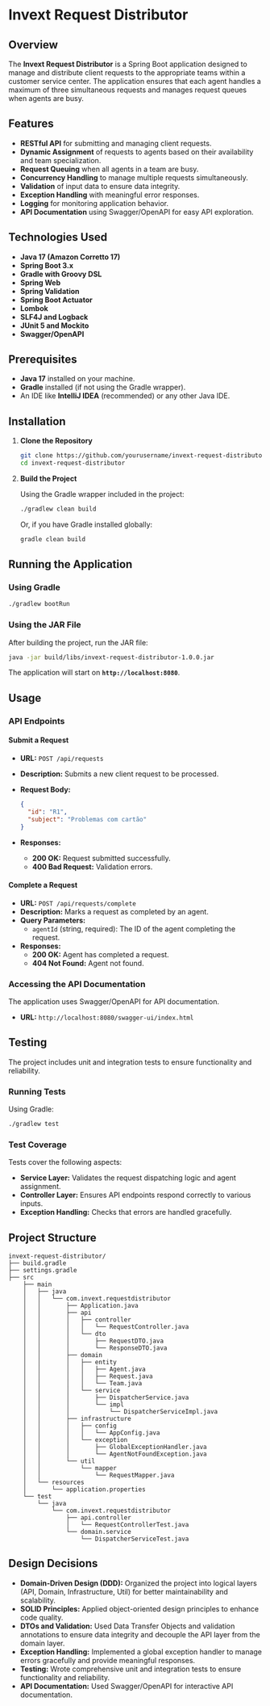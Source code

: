# Invext Request Distributor

## Overview

The **Invext Request Distributor** is a Spring Boot application designed to manage and distribute client requests to the appropriate teams within a customer service center. The application ensures that each agent handles a maximum of three simultaneous requests and manages request queues when agents are busy.

## Features

- **RESTful API** for submitting and managing client requests.
- **Dynamic Assignment** of requests to agents based on their availability and team specialization.
- **Request Queuing** when all agents in a team are busy.
- **Concurrency Handling** to manage multiple requests simultaneously.
- **Validation** of input data to ensure data integrity.
- **Exception Handling** with meaningful error responses.
- **Logging** for monitoring application behavior.
- **API Documentation** using Swagger/OpenAPI for easy API exploration.

## Technologies Used

- **Java 17 (Amazon Corretto 17)**
- **Spring Boot 3.x**
- **Gradle with Groovy DSL**
- **Spring Web**
- **Spring Validation**
- **Spring Boot Actuator**
- **Lombok**
- **SLF4J and Logback**
- **JUnit 5 and Mockito**
- **Swagger/OpenAPI**

## Prerequisites

- **Java 17** installed on your machine.
- **Gradle** installed (if not using the Gradle wrapper).
- An IDE like **IntelliJ IDEA** (recommended) or any other Java IDE.

## Installation

1. **Clone the Repository**

   ```bash
   git clone https://github.com/yourusername/invext-request-distributor.git
   cd invext-request-distributor
   ```

2. **Build the Project**

   Using the Gradle wrapper included in the project:

   ```bash
   ./gradlew clean build
   ```

   Or, if you have Gradle installed globally:

   ```bash
   gradle clean build
   ```

## Running the Application

### Using Gradle

```bash
./gradlew bootRun
```

### Using the JAR File

After building the project, run the JAR file:

```bash
java -jar build/libs/invext-request-distributor-1.0.0.jar
```

The application will start on **`http://localhost:8080`**.

## Usage

### API Endpoints

#### **Submit a Request**

- **URL:** `POST /api/requests`
- **Description:** Submits a new client request to be processed.
- **Request Body:**

  ```json
  {
    "id": "R1",
    "subject": "Problemas com cartão"
  }
  ```

- **Responses:**
    - **200 OK:** Request submitted successfully.
    - **400 Bad Request:** Validation errors.

#### **Complete a Request**

- **URL:** `POST /api/requests/complete`
- **Description:** Marks a request as completed by an agent.
- **Query Parameters:**
    - `agentId` (string, required): The ID of the agent completing the request.
- **Responses:**
    - **200 OK:** Agent has completed a request.
    - **404 Not Found:** Agent not found.

### Accessing the API Documentation

The application uses Swagger/OpenAPI for API documentation.

- **URL:** `http://localhost:8080/swagger-ui/index.html`

## Testing

The project includes unit and integration tests to ensure functionality and reliability.

### Running Tests

Using Gradle:

```bash
./gradlew test
```

### Test Coverage

Tests cover the following aspects:

- **Service Layer:** Validates the request dispatching logic and agent assignment.
- **Controller Layer:** Ensures API endpoints respond correctly to various inputs.
- **Exception Handling:** Checks that errors are handled gracefully.

## Project Structure

```
invext-request-distributor/
├── build.gradle
├── settings.gradle
├── src
    ├── main
    │   ├── java
    │   │   └── com.invext.requestdistributor
    │   │       ├── Application.java
    │   │       ├── api
    │   │       │   ├── controller
    │   │       │   │   └── RequestController.java
    │   │       │   └── dto
    │   │       │       ├── RequestDTO.java
    │   │       │       └── ResponseDTO.java
    │   │       ├── domain
    │   │       │   ├── entity
    │   │       │   │   ├── Agent.java
    │   │       │   │   ├── Request.java
    │   │       │   │   └── Team.java
    │   │       │   └── service
    │   │       │       ├── DispatcherService.java
    │   │       │       └── impl
    │   │       │           └── DispatcherServiceImpl.java
    │   │       ├── infrastructure
    │   │       │   ├── config
    │   │       │   │   └── AppConfig.java
    │   │       │   └── exception
    │   │       │       ├── GlobalExceptionHandler.java
    │   │       │       └── AgentNotFoundException.java
    │   │       └── util
    │   │           └── mapper
    │   │               └── RequestMapper.java
    │   └── resources
    │       └── application.properties
    └── test
        └── java
            └── com.invext.requestdistributor
                ├── api.controller
                │   └── RequestControllerTest.java
                └── domain.service
                    └── DispatcherServiceTest.java
```

## Design Decisions

- **Domain-Driven Design (DDD):** Organized the project into logical layers (API, Domain, Infrastructure, Util) for better maintainability and scalability.
- **SOLID Principles:** Applied object-oriented design principles to enhance code quality.
- **DTOs and Validation:** Used Data Transfer Objects and validation annotations to ensure data integrity and decouple the API layer from the domain layer.
- **Exception Handling:** Implemented a global exception handler to manage errors gracefully and provide meaningful responses.
- **Testing:** Wrote comprehensive unit and integration tests to ensure functionality and reliability.
- **API Documentation:** Used Swagger/OpenAPI for interactive API documentation.
